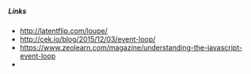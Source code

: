 ##### Links
* http://latentflip.com/loupe/
* http://cek.io/blog/2015/12/03/event-loop/
* https://www.zeolearn.com/magazine/understanding-the-javascript-event-loop
*
